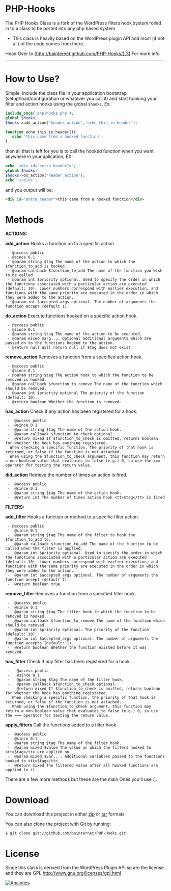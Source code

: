 PHP-Hooks
=========

The PHP Hooks Class is a fork of the WordPress filters hook system rolled in to a class to be ported into any php based system  
*  This class is heavily based on the WordPress plugin API and most (if not all) of the code comes from there.


Head Over to [http://bainternet.github.com/PHP-Hooks/][3] For more info

----------

How to Use?
=====

Simple, Include the class file in your application bootstrap (setup/load/configuration or whatever you call it) and start hooking your filter and action hooks using the global `$hooks`. Ex:

```PHP
include_once('php-hooks.php');
global $hooks;
$hooks->add_action('header_action','echo_this_in_header');

function echo_this_in_header(){
   echo 'this came from a hooked function';
}
```

then all that is left for you is to call the hooked function when you want anywhere in your aplication, EX:

```PHP
echo '<div id="extra_header">';
global $hooks;
$hooks->do_action('header_action');
echo '</div>';
```


and you output will be: 
```HTML
<div id="extra_header">this came from a hooked function</div>
```

Methods
=======
**ACTIONS:**

**add_action** Hooks a function on to a specific action.

     - @access public
     - @since 0.1
     - @param string $tag The name of the action to which the $function_to_add is hooked.
     - @param callback $function_to_add The name of the function you wish to be called.
     - @param int $priority optional. Used to specify the order in which the functions associated with a particular action are executed (default: 10). Lower numbers correspond with earlier execution, and functions with the same priority are executed in the order in which they were added to the action.
     - @param int $accepted_args optional. The number of arguments the function accept (default 1).

**do_action** Execute functions hooked on a specific action hook.

     - @access public
     - @since 0.1
     - @param string $tag The name of the action to be executed.
     - @param mixed $arg,... Optional additional arguments which are passed on to the functions hooked to the action.
     - @return null Will return null if $tag does not exist

**remove_action** Removes a function from a specified action hook.


     - @access public
     - @since 0.1
     - @param string $tag The action hook to which the function to be removed is hooked.
     - @param callback $function_to_remove The name of the function which should be removed.
     - @param int $priority optional The priority of the function (default: 10).
     - @return boolean Whether the function is removed.

**has_action** Check if any action has been registered for a hook.

     -  @access public
     -  @since 0.1
     -  @param string $tag The name of the action hook.
     -  @param callback $function_to_check optional.
     -  @return mixed If $function_to_check is omitted, returns boolean for whether the hook has anything registered.
      When checking a specific function, the priority of that hook is returned, or false if the function is not attached.
      When using the $function_to_check argument, this function may return a non-boolean value that evaluates to false (e.g.) 0, so use the === operator for testing the return value.


**did_action**  Retrieve the number of times an action is fired.

     -  @access public
     -  @since 0.1
     -  @param string $tag The name of the action hook.
     -  @return int The number of times action hook <tt>$tag</tt> is fired

**FILTERS:**

**add_filter** Hooks a function or method to a specific filter action.

     - @access public
     -  @since 0.1
     -  @param string $tag The name of the filter to hook the $function_to_add to.
     -  @param callback $function_to_add The name of the function to be called when the filter is applied.
     -  @param int $priority optional. Used to specify the order in which the functions associated with a particular action are executed (default: 10). Lower numbers correspond with earlier execution, and functions with the same priority are executed in the order in which they were added to the action.
     -  @param int $accepted_args optional. The number of arguments the function accept (default 1).
     -  @return boolean true

**remove_filter** Removes a function from a specified filter hook.

     -  @access public
     -  @since 0.1
     -  @param string $tag The filter hook to which the function to be removed is hooked.
     -  @param callback $function_to_remove The name of the function which should be removed.
     -  @param int $priority optional. The priority of the function (default: 10).
     -  @param int $accepted_args optional. The number of arguments the function accepts (default: 1).
     -  @return boolean Whether the function existed before it was removed.


**has_filter** Check if any filter has been registered for a hook.

     -   @access public
     -   @since 0.1
     -   @param string $tag The name of the filter hook.
     -   @param callback $function_to_check optional.
     -   @return mixed If $function_to_check is omitted, returns boolean for whether the hook has anything registered.
       When checking a specific function, the priority of that hook is  returned, or false if the function is not attached.
       When using the $function_to_check argument, this function may return a non-boolean value that evaluates to false (e.g.) 0, so use the === operator for testing the return value.

**apply_filters** Call the functions added to a filter hook.

     -  @access public
     -  @since 0.1
     -  @param string $tag The name of the filter hook.
     -  @param mixed $value The value on which the filters hooked to <tt>$tag</tt> are applied on.
     -  @param mixed $var,... Additional variables passed to the functions hooked to <tt>$tag</tt>.
     -  @return mixed The filtered value after all hooked functions are applied to it.

There are a few more methods but these are the main Ones you'll use :).

Download
========
You can download this project in either [zip][1] or [tar][2] formats

You can also clone the project with Git by running:

    $ git clone git://github.com/bainternet/PHP-Hooks.git

License
=======

Since this class is derived from the WordPress Plugin API so are the license and they are GPL http://www.gnu.org/licenses/gpl.html

  [1]: https://github.com/bainternet/PHP-Hooks/zipball/master
  [2]: https://github.com/bainternet/PHP-Hooks/tarball/master
  [3]: http://bainternet.github.com/PHP-Hooks/
[![Analytics](https://ga-beacon.appspot.com/UA-50573135-5/PHP-Hooks/main)](https://github.com/bainternet/PHP-Hooks)
